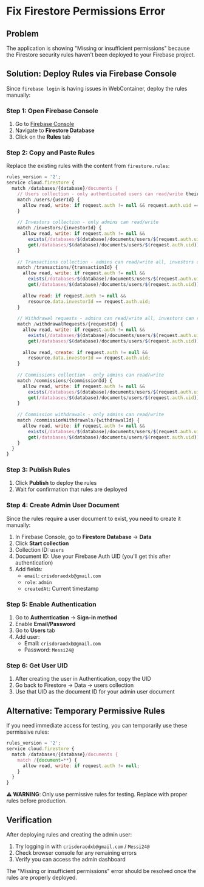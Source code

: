 # Fix Firestore Permissions Error

## Problem
The application is showing "Missing or insufficient permissions" because the Firestore security rules haven't been deployed to your Firebase project.

## Solution: Deploy Rules via Firebase Console

Since `firebase login` is having issues in WebContainer, deploy the rules manually:

### Step 1: Open Firebase Console
1. Go to [Firebase Console](https://console.firebase.google.com/project/blackbull-4b009)
2. Navigate to **Firestore Database**
3. Click on the **Rules** tab

### Step 2: Copy and Paste Rules
Replace the existing rules with the content from `firestore.rules`:

```javascript
rules_version = '2';
service cloud.firestore {
  match /databases/{database}/documents {
    // Users collection - only authenticated users can read/write their own data
    match /users/{userId} {
      allow read, write: if request.auth != null && request.auth.uid == userId;
    }
    
    // Investors collection - only admins can read/write
    match /investors/{investorId} {
      allow read, write: if request.auth != null && 
        exists(/databases/$(database)/documents/users/$(request.auth.uid)) &&
        get(/databases/$(database)/documents/users/$(request.auth.uid)).data.role == 'admin';
    }
    
    // Transactions collection - admins can read/write all, investors can read their own
    match /transactions/{transactionId} {
      allow read, write: if request.auth != null && 
        exists(/databases/$(database)/documents/users/$(request.auth.uid)) &&
        get(/databases/$(database)/documents/users/$(request.auth.uid)).data.role == 'admin';
      
      allow read: if request.auth != null && 
        resource.data.investorId == request.auth.uid;
    }
    
    // Withdrawal requests - admins can read/write all, investors can read/write their own
    match /withdrawalRequests/{requestId} {
      allow read, write: if request.auth != null && 
        exists(/databases/$(database)/documents/users/$(request.auth.uid)) &&
        get(/databases/$(database)/documents/users/$(request.auth.uid)).data.role == 'admin';
      
      allow read, create: if request.auth != null && 
        resource.data.investorId == request.auth.uid;
    }
    
    // Commissions collection - only admins can read/write
    match /commissions/{commissionId} {
      allow read, write: if request.auth != null && 
        exists(/databases/$(database)/documents/users/$(request.auth.uid)) &&
        get(/databases/$(database)/documents/users/$(request.auth.uid)).data.role == 'admin';
    }
    
    // Commission withdrawals - only admins can read/write
    match /commissionWithdrawals/{withdrawalId} {
      allow read, write: if request.auth != null && 
        exists(/databases/$(database)/documents/users/$(request.auth.uid)) &&
        get(/databases/$(database)/documents/users/$(request.auth.uid)).data.role == 'admin';
    }
  }
}
```

### Step 3: Publish Rules
1. Click **Publish** to deploy the rules
2. Wait for confirmation that rules are deployed

### Step 4: Create Admin User Document
Since the rules require a user document to exist, you need to create it manually:

1. In Firebase Console, go to **Firestore Database** → **Data**
2. Click **Start collection**
3. Collection ID: `users`
4. Document ID: Use your Firebase Auth UID (you'll get this after authentication)
5. Add fields:
   - `email`: `crisdoraodxb@gmail.com`
   - `role`: `admin`
   - `createdAt`: Current timestamp

### Step 5: Enable Authentication
1. Go to **Authentication** → **Sign-in method**
2. Enable **Email/Password**
3. Go to **Users** tab
4. Add user:
   - Email: `crisdoraodxb@gmail.com`
   - Password: `Messi24@`

### Step 6: Get User UID
1. After creating the user in Authentication, copy the UID
2. Go back to Firestore → Data → users collection
3. Use that UID as the document ID for your admin user document

## Alternative: Temporary Permissive Rules

If you need immediate access for testing, you can temporarily use these permissive rules:

```javascript
rules_version = '2';
service cloud.firestore {
  match /databases/{database}/documents {
    match /{document=**} {
      allow read, write: if request.auth != null;
    }
  }
}
```

**⚠️ WARNING**: Only use permissive rules for testing. Replace with proper rules before production.

## Verification

After deploying rules and creating the admin user:

1. Try logging in with `crisdoraodxb@gmail.com` / `Messi24@`
2. Check browser console for any remaining errors
3. Verify you can access the admin dashboard

The "Missing or insufficient permissions" error should be resolved once the rules are properly deployed.